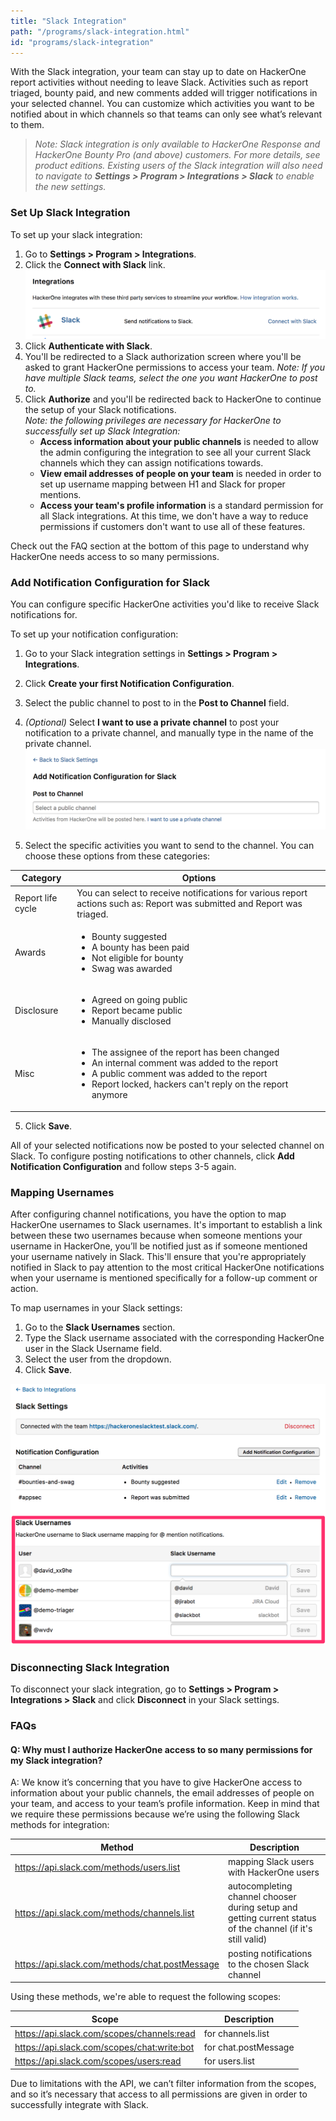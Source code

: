 ```yaml
---
title: "Slack Integration"
path: "/programs/slack-integration.html"
id: "programs/slack-integration"
---
```


With the Slack integration, your team can stay up to date on HackerOne report activities without needing to leave Slack. Activities such as report triaged, bounty paid, and new comments added will trigger notifications in your selected channel. You can customize which activities you want to be notified about in which channels so that teams can only see what’s relevant to them.

><i>Note: Slack integration is only available to HackerOne Response and HackerOne Bounty Pro (and above) customers. For more details, see product editions. Existing users of the Slack integration will also need to navigate to **Settings > Program > Integrations > Slack** to enable the new settings.</i>

### Set Up Slack Integration
To set up your slack integration:
1. Go to **Settings > Program > Integrations**.
2. Click the **Connect with Slack** link.
    ![slack-integration-2](./images/slack-integration-2.png)
3. Click **Authenticate with Slack**.
4. You'll be redirected to a Slack authorization screen where you'll be asked to grant HackerOne permissions to access your team. *Note: If you have multiple Slack teams, select the one you want HackerOne to post to.*
5. Click **Authorize** and you'll be redirected back to HackerOne to continue the setup of your Slack notifications. <br> *Note: the following privileges are necessary for HackerOne to successfully set up Slack Integration:*
     * **Access information about your public channels** is needed to allow the admin configuring the integration to see all your current Slack channels which they can assign notifications towards.
     * **View email addresses of people on your team** is needed in order to set up username mapping between H1 and Slack for proper mentions.
     * **Access your team's profile information** is a standard permission for all Slack integrations. At this time, we don't have a way to reduce permissions if customers don't want to use all of these features.

Check out the FAQ section at the bottom of this page to understand why HackerOne needs access to so many permissions.

### Add Notification Configuration for Slack
You can configure specific HackerOne activities you'd like to receive Slack notifications for.

To set up your notification configuration:
1. Go to your Slack integration settings in **Settings > Program > Integrations**.
2. Click **Create your first Notification Configuration**.
3. Select the public channel to post to in the **Post to Channel** field.
4. <i>(Optional)</i> Select **I want to use a private channel** to post your notification to a private channel, and manually type in the name of the private channel.  
  ![slack-integration-3](./images/slack-integration-3.png)

4. Select the specific activities you want to send to the channel. You can choose these options from these categories:

Category | Options
-------- | ---------
Report life cycle | You can select to receive notifications for various report actions such as: Report was submitted and Report was triaged.
Awards | <ul><li>Bounty suggested</li><li>A bounty has been paid</li><li>Not eligible for bounty</li><li>Swag was awarded</li>
Disclosure | <ul><li>Agreed on going public</li><li>Report became public</li><li>Manually disclosed</li>
Misc | <ul><li>The assignee of the report has been changed</li><li>An internal comment was added to the report</li><li>A public comment was added to the report</li><li>Report locked, hackers can't reply on the report anymore

5. Click **Save**.

All of your selected notifications now be posted to your selected channel on Slack. To configure posting notifications to other channels, click **Add Notification Configuration** and follow steps 3-5 again.

### Mapping Usernames
After configuring channel notifications, you have the option to map HackerOne usernames to Slack usernames. It's important to establish a link between these two usernames because when someone mentions your username in HackerOne, you’ll be notified just as if someone mentioned your username natively in Slack. This'll ensure that you're appropriately notified in Slack to pay attention to the most critical HackerOne notifications when your username is mentioned specifically for a follow-up comment or action.

To map usernames in your Slack settings:
1. Go to the **Slack Usernames** section.
2. Type the Slack username associated with the corresponding HackerOne user in the Slack Username field.
3. Select the user from the dropdown.
4. Click **Save**.

![slack-integration-1](./images/slack-integration-1.png)

### Disconnecting Slack Integration
To disconnect your slack integration, go to **Settings > Program > Integrations > Slack** and click **Disconnect** in your Slack settings.

### FAQs
#### Q: Why must I authorize HackerOne access to so many permissions for my Slack integration?

A: We know it’s concerning that you have to give HackerOne access to information about your public channels, the email addresses of people on your team, and access to your team’s profile information. Keep in mind that we require these permissions because we’re using the following Slack methods for integration:  

Method | Description
------ | ------------
https://api.slack.com/methods/users.list | mapping Slack users with HackerOne users
https://api.slack.com/methods/channels.list | autocompleting channel chooser during setup and getting current status of the channel (if it's still valid)
https://api.slack.com/methods/chat.postMessage | posting notifications to the chosen Slack channel

Using these methods, we're able to request the following scopes:

Scope | Description
----- | -----------
https://api.slack.com/scopes/channels:read | for channels.list
https://api.slack.com/scopes/chat:write:bot | for chat.postMessage
https://api.slack.com/scopes/users:read | for users.list

Due to limitations with the API, we can’t filter information from the scopes, and so it’s necessary that access to all permissions are given in order to successfully integrate with Slack.
